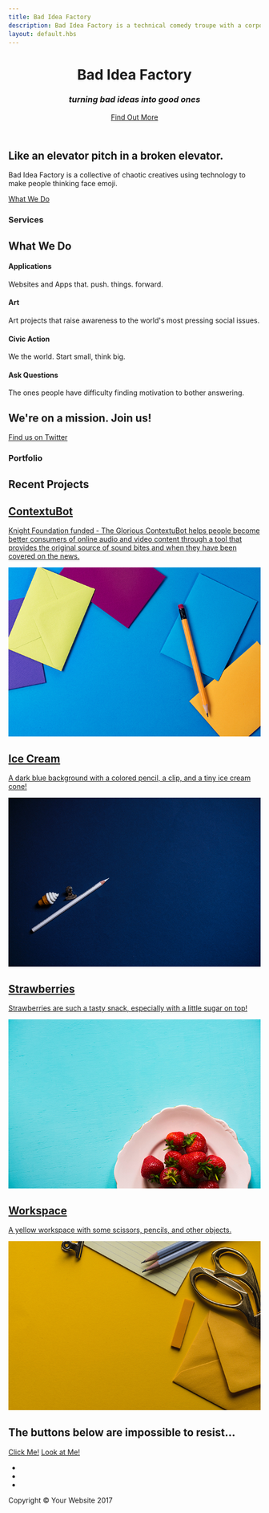 ```yaml
---
title: Bad Idea Factory
description: Bad Idea Factory is a technical comedy troupe with a corporate structure.
layout: default.hbs
---
```


<!-- Header -->
<header class="masthead d-flex">
  <div class="container text-center my-auto">
    <h1 class="mb-1">Bad Idea Factory</h1>
    <h3 class="mb-5">
      <em>turning bad ideas into good ones</em>
    </h3>
    <a class="btn btn-primary btn-xl js-scroll-trigger" href="#about">Find Out More</a>
  </div>
  <div class="overlay"></div>
</header>

<!-- About -->
<section class="content-section bg-light" id="about">
  <div class="container text-center">
    <div class="row">
      <div class="col-lg-10 mx-auto">
        <h2>Like an elevator pitch in a broken elevator.</h2>
        <p class="lead mb-5">Bad Idea Factory is a collective of chaotic creatives using technology to make people thinking face emoji.</p>
        <a class="btn btn-dark btn-xl js-scroll-trigger" href="#services">What We Do</a>
      </div>
    </div>
  </div>
</section>

<!-- Services -->
<section class="content-section bg-primary text-white text-center" id="services">
  <div class="container">
    <div class="content-section-heading">
      <h3 class="text-secondary mb-0">Services</h3>
      <h2 class="mb-5">What We Do</h2>
    </div>
    <div class="row">
      <div class="col-lg-3 col-md-6 mb-5 mb-lg-0">
        <span class="service-icon rounded-circle mx-auto mb-3">
          <i class="icon-screen-smartphone"></i>
        </span>
        <h4>
          <strong>Applications</strong>
        </h4>
        <p class="text-faded mb-0">Websites and Apps that. push. things. forward.</p>
      </div>
      <div class="col-lg-3 col-md-6 mb-5 mb-lg-0">
        <span class="service-icon rounded-circle mx-auto mb-3">
          <i class="icon-pencil"></i>
        </span>
        <h4>
          <strong>Art</strong>
        </h4>
        <p class="text-faded mb-0">Art projects that raise awareness to the world's most pressing social issues.</p>
      </div>
      <div class="col-lg-3 col-md-6 mb-5 mb-md-0">
        <span class="service-icon rounded-circle mx-auto mb-3">
          <i class="icon-like"></i>
        </span>
        <h4>
          <strong>Civic Action</strong>
        </h4>
        <p class="text-faded mb-0">We
          <i class="fa fa-heart"></i>
          the world. Start small, think big.</p>
      </div>
      <div class="col-lg-3 col-md-6">
        <span class="service-icon rounded-circle mx-auto mb-3">
          <i class="icon-mustache"></i>
        </span>
        <h4>
          <strong>Ask Questions</strong>
        </h4>
        <p class="text-faded mb-0">The ones people have difficulty finding motivation to bother answering.</p>
      </div>
    </div>
  </div>
</section>

<!-- Callout -->
<section class="callout">
  <div class="container text-center">
    <h2 class="mx-auto mb-5">We're on a mission. Join us!</h2>
    <a class="btn btn-primary btn-xl" href="https://twitter.com/biffud">Find us on Twitter</a>
  </div>
</section>

<!-- Portfolio -->
<section class="content-section" id="portfolio">
  <div class="container">
    <div class="content-section-heading text-center">
      <h3 class="text-secondary mb-0">Portfolio</h3>
      <h2 class="mb-5">Recent Projects</h2>
    </div>
    <div class="row no-gutters">
      <div class="col-lg-6">
        <a class="portfolio-item" href="https://contextubot.net">
          <span class="caption">
            <span class="caption-content">
              <h2>ContextuBot</h2>
              <p class="mb-0">Knight Foundation funded - The Glorious ContextuBot helps people become better consumers of online audio and video content through a tool that provides the original source of sound bites and when they have been covered on the news.</p>
            </span>
          </span>
          <img class="img-fluid" src="img/portfolio-1.jpg" alt="">
        </a>
      </div>
      <div class="col-lg-6">
        <a class="portfolio-item" href="#">
          <span class="caption">
            <span class="caption-content">
              <h2>Ice Cream</h2>
              <p class="mb-0">A dark blue background with a colored pencil, a clip, and a tiny ice cream cone!</p>
            </span>
          </span>
          <img class="img-fluid" src="img/portfolio-2.jpg" alt="">
        </a>
      </div>
      <div class="col-lg-6">
        <a class="portfolio-item" href="#">
          <span class="caption">
            <span class="caption-content">
              <h2>Strawberries</h2>
              <p class="mb-0">Strawberries are such a tasty snack, especially with a little sugar on top!</p>
            </span>
          </span>
          <img class="img-fluid" src="img/portfolio-3.jpg" alt="">
        </a>
      </div>
      <div class="col-lg-6">
        <a class="portfolio-item" href="#">
          <span class="caption">
            <span class="caption-content">
              <h2>Workspace</h2>
              <p class="mb-0">A yellow workspace with some scissors, pencils, and other objects.</p>
            </span>
          </span>
          <img class="img-fluid" src="img/portfolio-4.jpg" alt="">
        </a>
      </div>
    </div>
  </div>
</section>

<!-- Call to Action -->
<section class="content-section bg-primary text-white">
  <div class="container text-center">
    <h2 class="mb-4">The buttons below are impossible to resist...</h2>
    <a href="#" class="btn btn-xl btn-light mr-4">Click Me!</a>
    <a href="#" class="btn btn-xl btn-dark">Look at Me!</a>
  </div>
</section>

<!-- Footer -->
<footer class="footer text-center">
  <div class="container">
    <ul class="list-inline mb-5">
      <li class="list-inline-item">
        <a class="social-link rounded-circle text-white mr-3" href="#">
          <i class="icon-social-facebook"></i>
        </a>
      </li>
      <li class="list-inline-item">
        <a class="social-link rounded-circle text-white mr-3" href="https://twitter.com/biffud">
          <i class="icon-social-twitter"></i>
        </a>
      </li>
      <li class="list-inline-item">
        <a class="social-link rounded-circle text-white" href="https://github.com/badideafactory">
          <i class="icon-social-github"></i>
        </a>
      </li>
    </ul>
    <p class="text-muted small mb-0">Copyright &copy; Your Website 2017</p>
  </div>
</footer>

<!-- Scroll to Top Button-->
<a class="scroll-to-top rounded js-scroll-trigger" href="#page-top">
  <i class="fa fa-angle-up"></i>
</a>
